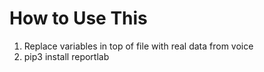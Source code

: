 # How to Use This

1) Replace variables in top of file with real data from voice
2) pip3 install reportlab
